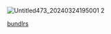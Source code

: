 
![Untitled473_20240324195001 2](https://github.com/bordrline/hai/assets/155702764/9673f07b-135a-4f16-afa7-caf4f5dfa207)

[bundlrs](https://bundlrs.cc/jumping)     

<!---
bordrline/bordrline is a ✨ special ✨ repository because its `README.md` (this file) appears on your GitHub profile.
You can click the Preview link to take a look at your changes.
--->
